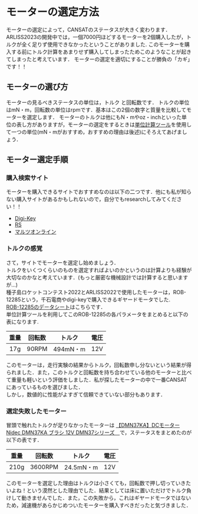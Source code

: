 # モーターの選定方法
モーターの選定によって，CANSATのステータスが大きく変わります．  
ARLISS2023の開発中では，一個7000円ほどするモーターを2個購入したが，トルクが全く足りず使用できなかったということがありました.  このモーターを購入する前にトルク計算をあまりせず購入してしまったためこのようなことが起きてしまったと考えています．
モーターの選定を適切にすることが勝負の「カギ」です！！  

## モーターの選び方
モーターの見るべきステータスの単位は，トルク
と回転数です．
トルクの単位はmN・m，回転数の単位はrpmです．基本はこの2個の数字と質量を比較してモーターを選定します．
モーターのトルクは他にもN・mやoz・inchといった単位の表し方がありますが，モーターの選定をするときは[単位計算ツール](https://www.ipros.jp/monosiri/tool/17?msclkid=a029dc0ec7d911ecaa9097d2b177e228)を使用して一つの単位(mN・mがおすすめ，おすすめの理由は後述)にそろえてあげましょう．  
## モーター選定手順  

### 購入検索サイト
モーターを購入できるサイトでおすすめなのは以下の二つです．他にも私が知らない購入サイトがあるかもしれないので，自分でもresearchしてみてください！！   
* [Digi-Key](https://www.digikey.jp/ja/products/filter/%E3%83%A2%E3%83%BC%E3%82%BF-ac-dc/178)
* [RS](https://jp.rs-online.com/web/c/automation-control-gear/electric-motors/dc-motors/) 
* [マルツオンライン](https://www.marutsu.co.jp/) 

### トルクの感覚
さて，サイトでモーターを選定し始めましょう．  
トルクをいくつくらいのものを選定すればよいのかというのは計算よりも経験が大切なのかなと考えています．(もっと厳密な機械設計では計算すると思いますが...)  
種子島ロケットコンテスト2022とARLISS2022で使用したモーターは，ROB-12285という，千石電商やdigi-keyで購入できるギヤードモータでした.  
[ROB-12285のデータシート](https://media.digikey.com/pdf/Data%20Sheets/Sparkfun%20PDFs/ROB-12285_Web.pdf)はこちらです．  
単位計算ツールを利用してこのROB-12285の各パラメータをまとめると以下の表になります. 

|重量|回転数|トルク|電圧|
|:----:|:----:|:----:|:----:|
|17g|90RPM|494mN・m|12V|  

このモーターは，走行実験の結果からトルク，回転数申し分ないという結果が得られました．また，このトルクと回転数を持ち合わせている他のモーターと比べて重量も軽いという評価をしました．私が探したモーターの中で一番CANSATにあっているものを選びました．    
しかし，数値的に性能がよすぎて信頼できていない部分もあります．

### 選定失敗したモーター

冒頭で触れたトルクが足りなかったモーターは
[【DMN37KA】DCモーター Nidec DMN37KA ブラシ 12V DMN37シリーズ　](https://jp.rs-online.com/web/p/dc-motors/8814484?cm_mmc=JP-PPC-DS3A-_-yahoo-_-DSA_JP_JP_FA%E3%82%BB%E3%83%B3%E3%82%B5%E3%83%BB%E5%88%B6%E5%BE%A1%E6%A9%9F%E5%99%A8_Index-_-DC%E3%83%A2%E3%83%BC%E3%82%BF%E3%83%BC%7C+Products-_-SHOWCASE+AD&matchtype&dsa-1902373673961&yclid=YSS.1000425305.EAIaIQobChMIrLK0uuSy_gIVUz5gCh0wgA1TEAAYAyAAEgJMvfD_BwE&gclid=CIvK2b3ksv4CFYtJvAod3x4OYw&gclsrc=ds)で，ステータスをまとめたのが以下の表です．

|重量|回転数|トルク|電圧|
|:----:|:----:|:----:|:----:|
|210g|3600RPM|24.5mN・m|12V|  

このモーターを選定した理由はトルクは小さくても，回転数で押し切っていきたいよね！という漠然とした理由でした．結果としては床に置いただけでトルク負けして動きませんでした．また，この失敗から，これはギヤードモータではないため，減速機があらかじめついたモーターを購入すべきだったと気づきました．
